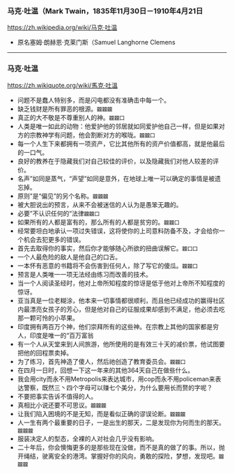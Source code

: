 ### 马克·吐温（Mark Twain，1835年11月30日－1910年4月21日
https://zh.wikipedia.org/wiki/马克·吐温
- 原名塞姆·朗赫恩·克莱门斯（Samuel Langhorne Clemens
---
### 马克·吐温
https://zh.wikiquote.org/wiki/馬克·吐溫
- 问题不是蠢人特别多，而是闪电都没有准确击中每一个。
- 缺乏钱财是所有罪恶的根源。`龖龖龖`
- 真正的大不敬是不尊重别人的神。`龖龖囗`
- 人类是唯一如此的动物：他爱护他的邻居就如同爱护他自己一样，但是如果对方的宗教神学有问题，他会割断对方的喉咙。`龖龖囗`
- 每一个人生下来都拥有一项资产，它比其他所有的资产价值都高，就是他最后的一口气。
- 良好的教养在于隐藏我们对自己较佳的评价，以及隐藏我们对他人较差的评价。
- 名声”如同是蒸气，“声望”如同是意外，在地球上唯一可以确定的事情是被遗忘掉。
- 原则”是“偏见”的另个名称。`龖龖龖`
- 被大胆说出的预言，从来不会被迷信的人认为是愚笨无趣的。
- 必要”不认识任何的“法律`龖龖囗`
- 如果所有的人都是富有的，那么所有的人都是贫穷的。`龖龖囗`
- 经常要坦白地承认一项过失错误，这将使你的上司意料防备不及，才会给你一个机会去犯更多的错误。
- 首先去取得你的事实，然后你才能够随心所欲的扭曲误解它。`龖囗囗`
- 一个人最危险的敌人是他自己的口舌。
- 一本怀有恶意的书籍将不会伤害到任何人，除了写它的傻瓜。`龖龖囗`
- 预言是人类唯一一项无法经由练习而改善的技术。
- 当一个人阅读圣经时，他对上帝所知程度的惊讶是低于他对上帝所不知程度的惊讶。
- 亚当真是一位老糊涂，他本来一切事情都很顺利，而且他已经成功的赢得社区内最漂亮女孩子的芳心，但是他对自己的征服成果却感到不满足，他必须去吃那一颗可怜的小苹果。
- 印度拥有两百万个神，他们崇拜所有的这些神。在宗教上其他的国家都是穷人，印度是唯一的“百万富翁
- 有一个人从天堂来到人间旅游，他所使用的是有效三十天的减价票，他试图要把他的回程票卖掉。
- 为了练习，首先神造了傻人，然后祂创造了教育委员会。`龖龖囗`
- 在四月一日时，回想一下这一年来的其他364天自己在做些什么。
- 我会用city而永不用Metropolis来表达城市，用cop而永不用policeman来表达警察，既然三丶四个字母可以赚七个美分，为什么要用长而赘的字呢？
- 不要把事实告诉不值得的人。
- 真相比小说还要不可思议。`龖龖龖`
- 让我们陷入困境的不是无知，而是看似正确的谬误论断。`龖龖龖`
- 人一生有两个最重要的日子，一是出生的那天，二是发现你为何而生的那天。`龖龖龖`
- 服装决定人的型态，全裸的人对社会几乎没有影响。
- 二十年后，你会懊悔更多的是那些现在没做，而不是真的做了的事。所以，抛开绳结，驶离安全的港湾。掌握好你的风向，勇敢的探险，梦想，发现吧。`龖龖龖`